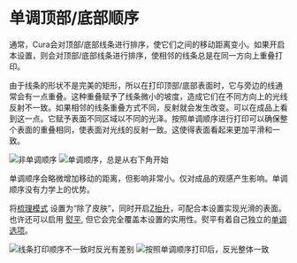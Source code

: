 单调顶部/底部顺序
====
通常，Cura会对顶部/底部线条进行排序，使它们之间的移动距离变小。如果开启本设置，则会对顶部/底部线条进行排序，使相邻的线条总是在同一方向上重叠打印。

由于线条的形状不是完美的矩形，所以在打印顶部/底部表面时，它与旁边的线通常会有一点重叠。这种重叠赋予了线条微小的坡度，造成它们在不同方向上的光线反射不一致。如果相邻的线条重叠方式不同，反射就会发生改变。可以在成品上看到这一点。它赋予表面不同区域以不同的光泽。按照单调顺序进行打印可以确保整个表面的重叠相同，使表面对光线的反射一致。这使得表面看起来更加平滑和一致。

<!--screenshot {
"image_path": "skin_monotonic_disabled.gif",
"models": [
{
"script": "yen.scad",
"transformation": ["scale(0.5)"]
}
],
"camera_position": [0, 0, 130],
"settings": {
"wall_line_count": 1,
"skin_outline_count": 0,
"travel_compensate_overlapping_walls_enabled": false,
"skin_monotonic": false
},
"layer": 1,
"line": [48, 68, 88, 108, 128, 148, 168, 180, 200, 220, 232, 276, 302, 334, 354, 374, 394, 422, 442, 472, 492, 521, 541, 556],
"delay": 125,
"colours": 32
}-->
<!--screenshot {
"image_path": "skin_monotonic_enabled.gif",
"models": [
{
"script": "yen.scad",
"transformation": ["scale(0.5)"]
}
],
"camera_position": [0, 0, 130],
"settings": {
"wall_line_count": 1,
"skin_outline_count": 0,
"travel_compensate_overlapping_walls_enabled": false,
"skin_monotonic": true
},
"layer": 1,
"line": [51, 71, 100, 120, 141, 161, 192, 212, 233, 253, 281, 309, 339, 367, 386, 406, 426, 446, 466, 486, 506, 526, 546, 557],
"delay": 125,
"colours": 32
}-->
![非单调顺序](../images/skin_monotonic_disabled.gif)
![单调顺序，总是从右下角开始](../images/skin_monotonic_enabled.gif)

单调顺序会略微增加移动的距离，但影响非常小。仅对成品的观感产生影响。单调顺序没有力学上的优势。

将[梳理模式](../travel/retraction_combing.md) 设置为“除了皮肤”，同时开启[Z抬升](../travel/retraction_hop.md)，可配合本设置实现光滑的表面。也许还可以启用 [熨平](ironing_enabled.md), 但它会完全覆盖本设置的实用性。熨平有着自己独立的[单调选项](ironing_monotonic.md)。

![线条打印顺序不一致时反光有差别](../images/skin_monotonic_disabled.jpg)
![按照单调顺序打印后，反光整体一致](../images/skin_monotonic_enabled.jpg)
